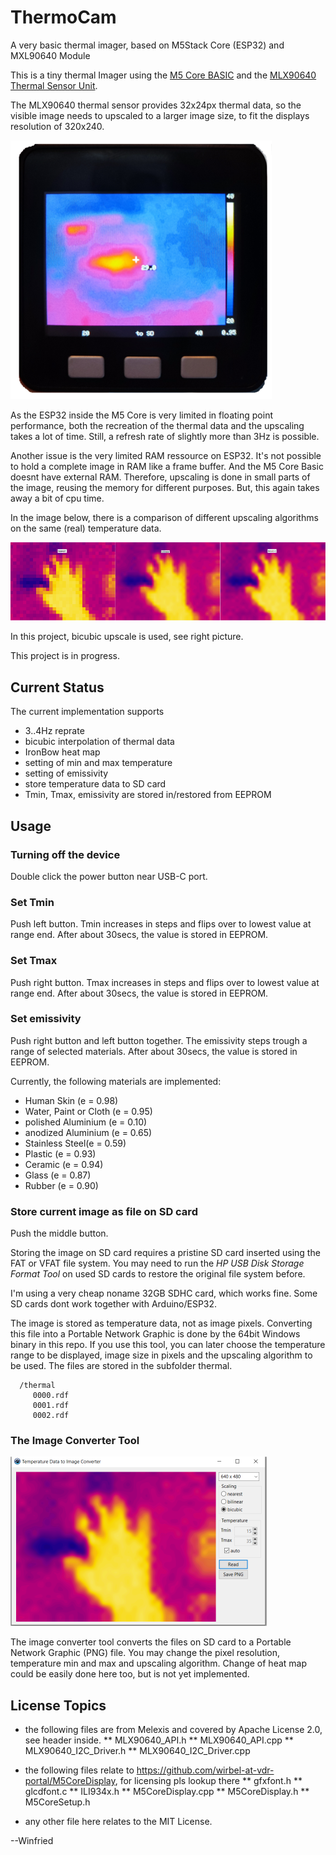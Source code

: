 # ThermoCam
A very basic thermal imager, based on M5Stack Core (ESP32) and MXL90640 Module

This is a tiny thermal Imager using the [M5 Core BASIC](https://docs.makerfactory.io/m5stack/core/black/) and the
[MLX90640 Thermal Sensor Unit](https://shop.m5stack.com/products/thermal-camera).

The MLX90640 thermal sensor provides 32x24px thermal data, so the visible image needs to upscaled to a larger image size,
to fit the displays resolution of 320x240.

![alt text](doc/M5.png)

As the ESP32 inside the M5 Core is very limited in floating point performance, both the recreation of the
thermal data and the upscaling takes a lot of time. Still, a refresh rate of slightly more than 3Hz is possible.

Another issue is the very limited RAM ressource on ESP32. It's not possible to hold a complete image in RAM like a frame buffer.
And the M5 Core Basic doesnt have external RAM. Therefore, upscaling is done in small parts of the image, reusing the memory
for different purposes. But, this again takes away a bit of cpu time.

In the image below, there is a comparison of different upscaling algorithms on the same (real) temperature data.

![alt text](doc/Interpolation.png)

In this project, bicubic upscale is used, see right picture.


This project is in progress.



## Current Status
The current implementation supports
* 3..4Hz reprate
* bicubic interpolation of thermal data
* IronBow heat map
* setting of min and max temperature
* setting of emissivity
* store temperature data to SD card
* Tmin, Tmax, emissivity are stored in/restored from EEPROM

## Usage
### Turning off the device
Double click the power button near USB-C port.
### Set Tmin
Push left button. Tmin increases in steps and flips over to lowest value at range end.
After about 30secs, the value is stored in EEPROM.
### Set Tmax
Push right button. Tmax increases in steps and flips over to lowest value at range end.
After about 30secs, the value is stored in EEPROM.
### Set emissivity
Push right button and left button together. The emissivity steps trough a range of selected materials.
After about 30secs, the value is stored in EEPROM.

Currently, the following materials are implemented:
* Human Skin (e = 0.98)
* Water, Paint or Cloth (e = 0.95)
* polished Aluminium (e = 0.10)
* anodized Aluminium (e = 0.65)
* Stainless Steel(e = 0.59)
* Plastic (e = 0.93)
* Ceramic (e = 0.94)
* Glass (e = 0.87)
* Rubber (e = 0.90)

### Store current image as file on SD card
Push the middle button.

Storing the image on SD card requires a pristine SD card inserted using the FAT or VFAT file system.
You may need to run the _HP USB Disk Storage Format Tool_ on used SD cards to restore the original file system before.

I'm using a very cheap noname 32GB SDHC card, which works fine.
Some SD cards dont work together with Arduino/ESP32.

The image is stored as temperature data, not as image pixels.
Converting this file into a Portable Network Graphic is done by the 64bit Windows binary in this repo.
If you use this tool, you can later choose the temperature range to be displayed, image size in pixels and
the upscaling algorithm to be used.
The files are stored in the subfolder thermal.
```
  /thermal
     0000.rdf
     0001.rdf
     0002.rdf
```
### The Image Converter Tool

![alt text](doc/TDIC.png)

The image converter tool converts the files on SD card to a Portable Network Graphic (PNG) file.
You may change the pixel resolution, temperature min and max and upscaling algorithm.
Change of heat map could be easily done here too, but is not yet implemented.


## License Topics
* the following files are from Melexis and covered by Apache License 2.0, see header inside.
  ** MLX90640_API.h
  ** MLX90640_API.cpp
  ** MLX90640_I2C_Driver.h
  ** MLX90640_I2C_Driver.cpp
  
* the following files relate to https://github.com/wirbel-at-vdr-portal/M5CoreDisplay, for licensing pls lookup there
  ** gfxfont.h
  ** glcdfont.c
  ** ILI934x.h
  ** M5CoreDisplay.cpp
  ** M5CoreDisplay.h
  ** M5CoreSetup.h
  
* any other file here relates to the MIT License.

--Winfried
